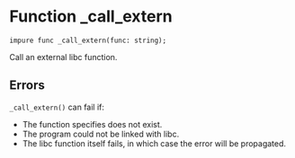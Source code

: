 # Function \_call\_extern

```
impure func _call_extern(func: string);
```

Call an external libc function.

## Errors

`_call_extern()` can fail if:

- The function specifies does not exist.
- The program could not be linked with libc.
- The libc function itself fails, in which case the error will be propagated.
